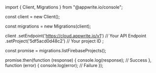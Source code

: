import { Client,  Migrations } from "@appwrite.io/console";

const client = new Client();

const migrations = new Migrations(client);

client
    .setEndpoint('https://cloud.appwrite.io/v1') // Your API Endpoint
    .setProject('5df5acd0d48c2') // Your project ID
;

const promise = migrations.listFirebaseProjects();

promise.then(function (response) {
    console.log(response); // Success
}, function (error) {
    console.log(error); // Failure
});